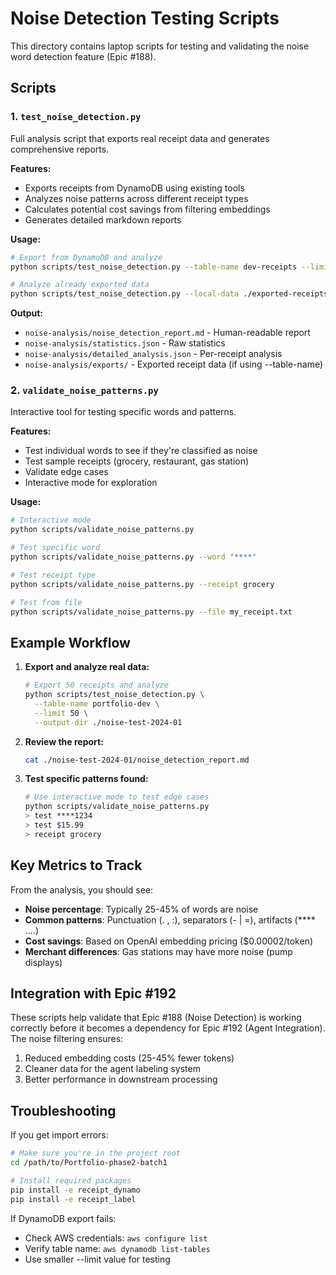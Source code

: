 # Noise Detection Testing Scripts

This directory contains laptop scripts for testing and validating the noise word detection feature (Epic #188).

## Scripts

### 1. `test_noise_detection.py`
Full analysis script that exports real receipt data and generates comprehensive reports.

**Features:**
- Exports receipts from DynamoDB using existing tools
- Analyzes noise patterns across different receipt types
- Calculates potential cost savings from filtering embeddings
- Generates detailed markdown reports

**Usage:**
```bash
# Export from DynamoDB and analyze
python scripts/test_noise_detection.py --table-name dev-receipts --limit 20 --output-dir ./noise-analysis

# Analyze already exported data
python scripts/test_noise_detection.py --local-data ./exported-receipts --output-dir ./noise-analysis
```

**Output:**
- `noise-analysis/noise_detection_report.md` - Human-readable report
- `noise-analysis/statistics.json` - Raw statistics
- `noise-analysis/detailed_analysis.json` - Per-receipt analysis
- `noise-analysis/exports/` - Exported receipt data (if using --table-name)

### 2. `validate_noise_patterns.py`
Interactive tool for testing specific words and patterns.

**Features:**
- Test individual words to see if they're classified as noise
- Test sample receipts (grocery, restaurant, gas station)
- Validate edge cases
- Interactive mode for exploration

**Usage:**
```bash
# Interactive mode
python scripts/validate_noise_patterns.py

# Test specific word
python scripts/validate_noise_patterns.py --word "****"

# Test receipt type
python scripts/validate_noise_patterns.py --receipt grocery

# Test from file
python scripts/validate_noise_patterns.py --file my_receipt.txt
```

## Example Workflow

1. **Export and analyze real data:**
   ```bash
   # Export 50 receipts and analyze
   python scripts/test_noise_detection.py \
     --table-name portfolio-dev \
     --limit 50 \
     --output-dir ./noise-test-2024-01
   ```

2. **Review the report:**
   ```bash
   cat ./noise-test-2024-01/noise_detection_report.md
   ```

3. **Test specific patterns found:**
   ```bash
   # Use interactive mode to test edge cases
   python scripts/validate_noise_patterns.py
   > test ****1234
   > test $15.99
   > receipt grocery
   ```

## Key Metrics to Track

From the analysis, you should see:
- **Noise percentage**: Typically 25-45% of words are noise
- **Common patterns**: Punctuation (. , :), separators (- | =), artifacts (**** ....)
- **Cost savings**: Based on OpenAI embedding pricing ($0.00002/token)
- **Merchant differences**: Gas stations may have more noise (pump displays)

## Integration with Epic #192

These scripts help validate that Epic #188 (Noise Detection) is working correctly before it becomes a dependency for Epic #192 (Agent Integration). The noise filtering ensures:

1. Reduced embedding costs (25-45% fewer tokens)
2. Cleaner data for the agent labeling system
3. Better performance in downstream processing

## Troubleshooting

If you get import errors:
```bash
# Make sure you're in the project root
cd /path/to/Portfolio-phase2-batch1

# Install required packages
pip install -e receipt_dynamo
pip install -e receipt_label
```

If DynamoDB export fails:
- Check AWS credentials: `aws configure list`
- Verify table name: `aws dynamodb list-tables`
- Use smaller --limit value for testing
